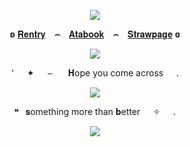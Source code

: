 <p align="center"
   
![](https://komarev.com/ghpvc/?username=purxi&color=FDFDFD&label=Stars)

 <p align="center"
   
**ʚ** [𝐑𝐞𝐧𝐭𝐫𝐲](https://rentry.co/purexiao) **⠀⌢⠀** [𝐀𝐭𝐚𝐛𝐨𝐨𝐤](https://purexi.atabook.org/) **⠀⌢⠀** [𝐒𝐭𝐫𝐚𝐰𝐩𝐚𝐠𝐞](https://forbitten.straw.page) **ɞ**
 </p>
   
  <p align="center"
     
  <p align="center">   
     <img src="https://file.garden/ZtttiuQF4zKolxgp/O.png"/>
    
<p align="center"
   
٬⠀⠀✦⠀⠀⌢⠀⠀ 𝐇ope you come across⠀⠀.
     
  <p align="center">   
     <img src="https://file.garden/ZtttiuQF4zKolxgp/hau.png"/>
     


<p align="center"
   
  ❝⠀𝐬omething more than 𝐛etter⠀⠀✧⠀⠀.
   

   <p align="center">
<img src="https://file.garden/ZtttiuQF4zKolxgp/Siois.png"/>



<!--
**sacrificedfool/sacrificedfool** is a ✨ _special_ ✨ repository because its `README.md` (this file) appears on your GitHub profile.

Here are some ideas to get you started:

- 🔭 I’m currently working on ...
- 🌱 I’m currently learning ...
- 👯 I’m looking to collaborate on ...
- 🤔 I’m looking for help with ...
- 💬 Ask me about ...
- 📫 How to reach me: ...
- 😄 Pronouns: ...
- ⚡ Fun fact: ...
-->

